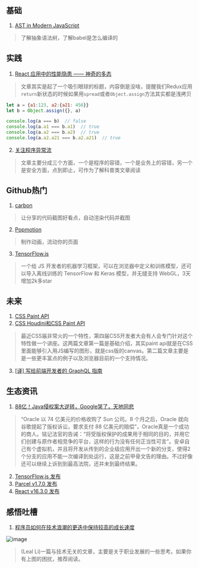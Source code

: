 ## 基础
1. [AST in Modern JavaScript](https://zhuanlan.zhihu.com/p/32189701?utm_source=wechat_session&amp;utm_medium=social&amp;from=groupmessage)
> 了解抽象语法树，了解babel是怎么编译的

## 实践
1. [React 应用中的性能隐患 —— 神奇的多态](https://juejin.im/post/5aa5ebe16fb9a028d04314b0?utm_source=gold_browser_extension)
> 文章其实是起了一个吸引眼球的标题，内容倒是没啥，提醒我们Redux应用`return`新状态的时候如果用`spread`或者`Object.assign`方法其实都是浅拷贝
```js
let a = {a1:123, a2:{a21: 456}}
let b = Object.assign({}, a)

console.log(a === b)  // false
console.log(a.a1 === b.a1)  // true
console.log(a.a2 === b.a2)  // true
console.log(a.a2.a21 === b.a2.a21)  // true
```
2. [关注程序异常流](https://juejin.im/post/5ac08bb36fb9a028bf057446?utm_source=gold_browser_extension)
> 文章主要分成三个方面，一个是程序的容错，一个是业务上的容错，另一个是安全方面，点到即止，可作为了解科普类文章阅读

## Github热门
1. [carbon](https://github.com/dawnlabs/carbon)
>让分享的代码截图好看点，自动渲染代码并截图

2. [Popmotion](https://github.com/Popmotion/popmotion)
>制作动画，流动你的页面

3. [TensorFlow.js](https://github.com/tensorflow/tfjs)
>一个给 JS 开发者的机器学习框架，可以在浏览器中定义和训练模型，还可以导入离线训练的 TensorFlow 和 Keras 模型，并无缝支持 WebGL，3天增加2k多star

## 未来
1. [CSS Paint API](https://www.w3cplus.com/css/css-paint-api.html)
2. [CSS Houdini和CSS Paint API](https://www.w3cplus.com/css/say-hello-to-houdini-and-the-css-paint-api.html)
> 最近CSS届非常火的一个特性，第四届CSS开发者大会有人会专门针对这个特性做一个讲座。这两篇文章第一篇是基础介绍，其实paint api就是在CSS里面能够引入用JS编写的图形，就是css版的canvas。第二篇文章主要是是一些更丰富点的例子以及浏览器目前的一个支持情况。
3. [[译] 写给前端开发者的 GraphQL 指南](https://juejin.im/post/5ac09072518825558c479215?utm_source=gold_browser_extension)

## 生态资讯
1. [88亿！Java侵权案大逆转，Google哭了，天地同悲](http://mp.weixin.qq.com/s/yO9gRtmd2cjCx3X51JGiSg)
> “Oracle 以 74 亿美元的价格收购了 Sun 公司。8 个月之后，Oracle 就向谷歌提起了版权诉讼，要求支付 88 亿美元的赔偿”，Oracle真是一个成功的商人。铭记法官的告诫：“将受版权保护的成果用于相同的目的，并用它们创建与原作者相竞争的平台，这样的行为没有任何正当性可言”。安卓自己有个虚拟机，并且将开发从传到的企业级应用开出一个新的分支，使得2个分支的应用不能一次编译到处运行，这是之前甲骨文告的理由。不过好像还可以继续上诉到到最高法院，还并未到最终结果。

2. [TensorFlow.js 发布](https://mp.weixin.qq.com/s/DC1vlb3r-CDUoaxmMqt2sQ)
3. [Parcel v1.7.0 发布](https://mp.weixin.qq.com/s/D8d6tUin7Uucnput6J-FZQ)
4. [React v16.3.0 发布](https://mp.weixin.qq.com/s/h5fmRmWoCP0BMAocCav0yg)

## 感悟吐槽
1. [程序员如何在技术浪潮的更迭中保持较高的成长速度](https://mp.weixin.qq.com/s?__biz=MjM5MTA1MjAxMQ==&mid=2651228137&idx=1&sn=9e07bb64d9f9b3d89c4ce234e3e3cdea&chksm=bd495e6d8a3ed77beee986d17ce4fd81cd82135546e611d33deaa2fd2ff93adced986f89d7d6&scene=38#wechat_redirect)

![image](https://user-images.githubusercontent.com/17696341/38131410-8ce97a08-3439-11e8-8a53-496eef987d07.png)

> (Leal Li)一篇与技术无关的文章，主要是关于职业发展的一些思考。如果你有上图的困扰，推荐阅读。